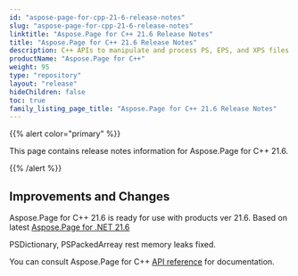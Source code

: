 ```yaml
---
id: "aspose-page-for-cpp-21-6-release-notes"
slug: "aspose-page-for-cpp-21-6-release-notes"
linktitle: "Aspose.Page for C++ 21.6 Release Notes"
title: "Aspose.Page for C++ 21.6 Release Notes"
description: C++ APIs to manipulate and process PS, EPS, and XPS files. This page contains new Aspose.Page for C++ features, enhancement, and bug fixes in 2021, version 21.6.
productName: "Aspose.Page for C++"
weight: 95
type: "repository"
layout: "release"
hideChildren: false
toc: true
family_listing_page_title: "Aspose.Page for C++ 21.6 Release Notes"
---
```


{{% alert color="primary" %}}

This page contains release notes information for Aspose.Page for C++ 21.6.

{{% /alert %}}
## **Improvements and Changes**
Aspose.Page for C++ 21.6 is ready for use with products ver 21.6. Based on latest [Aspose.Page for .NET 21.6](/page/net/release-notes/2021/aspose-page-for-net-21-6-release-notes/)

PSDictionary, PSPackedArreay rest memory leaks fixed.

You can consult Aspose.Page for C++ [API reference](https://reference.aspose.com/page/cpp/) for documentation.

